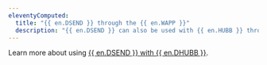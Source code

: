 ```yaml
---
eleventyComputed:
  title: "{{ en.DSEND }} through the {{ en.WAPP }}"
  description: "{{ en.DSEND }} can also be used with {{ en.HUBB }} through the {{ en.WAPP }}."
---
```

Learn more about using [{{ en.DSEND }} with {{ en.DHUBB }}](/hub/send/).